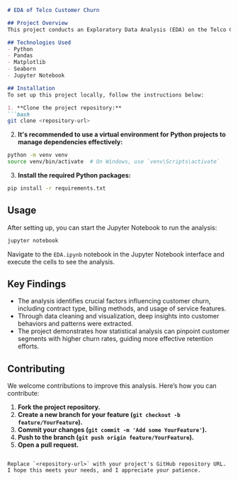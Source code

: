 
```markdown
# EDA of Telco Customer Churn

## Project Overview
This project conducts an Exploratory Data Analysis (EDA) on the Telco Customer Churn dataset. The goal is to uncover patterns and insights related to customer churn, aiding the company in formulating effective customer retention strategies.

## Technologies Used
- Python
- Pandas
- Matplotlib
- Seaborn
- Jupyter Notebook

## Installation
To set up this project locally, follow the instructions below:

1. **Clone the project repository:**
```bash
git clone <repository-url>
```

2. **It's recommended to use a virtual environment for Python projects to manage dependencies effectively:**
```bash
python -m venv venv
source venv/bin/activate  # On Windows, use `venv\Scripts\activate`
```

3. **Install the required Python packages:**
```bash
pip install -r requirements.txt
```

## Usage
After setting up, you can start the Jupyter Notebook to run the analysis:
```bash
jupyter notebook
```
Navigate to the `EDA.ipynb` notebook in the Jupyter Notebook interface and execute the cells to see the analysis.

## Key Findings
- The analysis identifies crucial factors influencing customer churn, including contract type, billing methods, and usage of service features.
- Through data cleaning and visualization, deep insights into customer behaviors and patterns were extracted.
- The project demonstrates how statistical analysis can pinpoint customer segments with higher churn rates, guiding more effective retention efforts.

## Contributing
We welcome contributions to improve this analysis. Here’s how you can contribute:
1. **Fork the project repository.**
2. **Create a new branch for your feature (`git checkout -b feature/YourFeature`).**
3. **Commit your changes (`git commit -m 'Add some YourFeature'`).**
4. **Push to the branch (`git push origin feature/YourFeature`).**
5. **Open a pull request.**
```

Replace `<repository-url>` with your project's GitHub repository URL. I hope this meets your needs, and I appreciate your patience.
